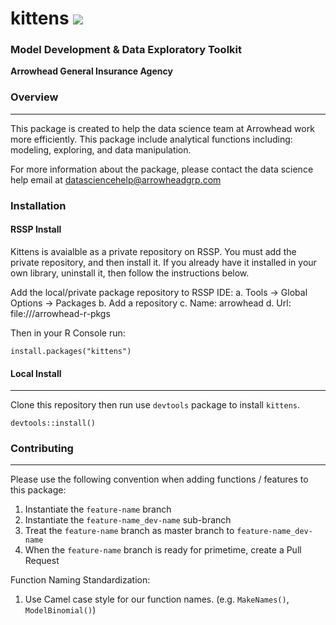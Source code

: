
# **kittens** ![](inst/logos/pkg-logo.png)


### Model Development & Data Exploratory Toolkit

**Arrowhead General Insurance Agency**


### **Overview** 

---

This package is created to help the data science team at Arrowhead work more efficiently. This package include analytical functions including: modeling, exploring, and data manipulation.

For more information about the package, please contact the data science help email at datasciencehelp@arrowheadgrp.com 


### **Installation**

#### RSSP Install
Kittens is avaialble as a private repository on RSSP. You must add the private repository, and then install it. If you already have it installed in your own library, uninstall it, then follow the instructions below. 

Add the local/private package repository to RSSP IDE:
  a. Tools -> Global Options -> Packages
  b. Add a repository
  c. Name: arrowhead
  d. Url: file:///arrowhead-r-pkgs

Then in your R Console run: 
```
install.packages("kittens")
```

#### Local Install
---


Clone this repository then run use `devtools` package to install `kittens`. 

```
devtools::install()

```


### **Contributing** 

---


Please use the following convention when adding functions / features to this package:

  1. Instantiate the `feature-name` branch
  2. Instantiate the `feature-name_dev-name` sub-branch
  3. Treat the `feature-name` branch as master branch to `feature-name_dev-name`
  4. When the `feature-name` branch is ready for primetime, create a Pull Request
  

Function Naming Standardization: 

  1. Use Camel case style for our function names. (e.g. `MakeNames()`, `ModelBinomial()`)
